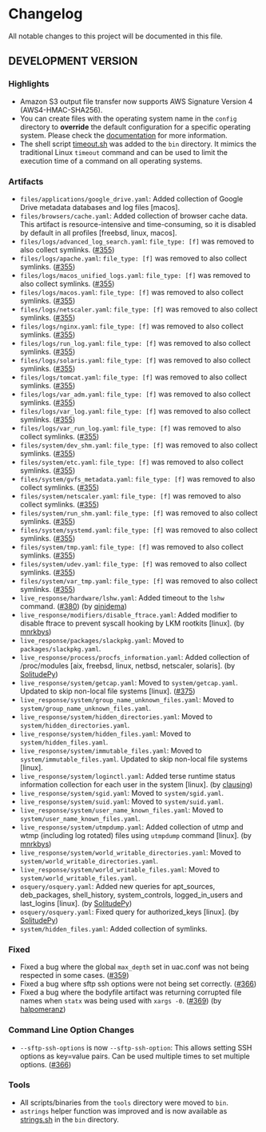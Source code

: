 # Changelog

All notable changes to this project will be documented in this file.

## DEVELOPMENT VERSION

### Highlights

- Amazon S3 output file transfer now supports AWS Signature Version 4 (AWS4-HMAC-SHA256).
- You can create files with the operating system name in the `config` directory to **override** the default configuration for a specific operating system. Please check the [documentation](https://tclahr.github.io/uac-docs/config_file/) for more information.
- The shell script [timeout.sh](https://github.com/tclahr/timeout.sh) was added to the `bin` directory. It mimics the traditional Linux `timeout` command and can be used to limit the execution time of a command on all operating systems.

### Artifacts

- `files/applications/google_drive.yaml`: Added collection of Google Drive metadata databases and log files [macos].
- `files/browsers/cache.yaml`: Added collection of browser cache data. This artifact is resource-intensive and time-consuming, so it is disabled by default in all profiles [freebsd, linux, macos].
- `files/logs/advanced_log_search.yaml`: `file_type: [f]` was removed to also collect symlinks. ([#355](https://github.com/tclahr/uac/issues/355))
- `files/logs/apache.yaml`: `file_type: [f]` was removed to also collect symlinks. ([#355](https://github.com/tclahr/uac/issues/355))
- `files/logs/macos_unified_logs.yaml`: `file_type: [f]` was removed to also collect symlinks. ([#355](https://github.com/tclahr/uac/issues/355))
- `files/logs/macos.yaml`: `file_type: [f]` was removed to also collect symlinks. ([#355](https://github.com/tclahr/uac/issues/355))
- `files/logs/netscaler.yaml`: `file_type: [f]` was removed to also collect symlinks. ([#355](https://github.com/tclahr/uac/issues/355))
- `files/logs/nginx.yaml`: `file_type: [f]` was removed to also collect symlinks. ([#355](https://github.com/tclahr/uac/issues/355))
- `files/logs/run_log.yaml`: `file_type: [f]` was removed to also collect symlinks. ([#355](https://github.com/tclahr/uac/issues/355))
- `files/logs/solaris.yaml`: `file_type: [f]` was removed to also collect symlinks. ([#355](https://github.com/tclahr/uac/issues/355))
- `files/logs/tomcat.yaml`: `file_type: [f]` was removed to also collect symlinks. ([#355](https://github.com/tclahr/uac/issues/355))
- `files/logs/var_adm.yaml`: `file_type: [f]` was removed to also collect symlinks. ([#355](https://github.com/tclahr/uac/issues/355))
- `files/logs/var_log.yaml`: `file_type: [f]` was removed to also collect symlinks. ([#355](https://github.com/tclahr/uac/issues/355))
- `files/logs/var_run_log.yaml`: `file_type: [f]` was removed to also collect symlinks. ([#355](https://github.com/tclahr/uac/issues/355))
- `files/system/dev_shm.yaml`: `file_type: [f]` was removed to also collect symlinks. ([#355](https://github.com/tclahr/uac/issues/355))
- `files/system/etc.yaml`: `file_type: [f]` was removed to also collect symlinks. ([#355](https://github.com/tclahr/uac/issues/355))
- `files/system/gvfs_metadata.yaml`: `file_type: [f]` was removed to also collect symlinks. ([#355](https://github.com/tclahr/uac/issues/355))
- `files/system/netscaler.yaml`: `file_type: [f]` was removed to also collect symlinks. ([#355](https://github.com/tclahr/uac/issues/355))
- `files/system/run_shm.yaml`: `file_type: [f]` was removed to also collect symlinks. ([#355](https://github.com/tclahr/uac/issues/355))
- `files/system/systemd.yaml`: `file_type: [f]` was removed to also collect symlinks. ([#355](https://github.com/tclahr/uac/issues/355))
- `files/system/tmp.yaml`: `file_type: [f]` was removed to also collect symlinks. ([#355](https://github.com/tclahr/uac/issues/355))
- `files/system/udev.yaml`: `file_type: [f]` was removed to also collect symlinks. ([#355](https://github.com/tclahr/uac/issues/355))
- `files/system/var_tmp.yaml`: `file_type: [f]` was removed to also collect symlinks. ([#355](https://github.com/tclahr/uac/issues/355))
- `live_response/hardware/lshw.yaml`: Added timeout to the `lshw` command. ([#380](https://github.com/tclahr/uac/issues/380)) (by [qinidema](https://github.com/qinidema))
- `live_response/modifiers/disable_ftrace.yaml`: Added modifier to disable ftrace to prevent syscall hooking by LKM rootkits [linux]. (by [mnrkbys](https://github.com/mnrkbys))
- `live_response/packages/slackpkg.yaml`: Moved to `packages/slackpkg.yaml`.
- `live_response/process/procfs_information.yaml`: Added collection of /proc/modules [aix, freebsd, linux, netbsd, netscaler, solaris]. (by [SolitudePy](https://github.com/SolitudePy))
- `live_response/system/getcap.yaml`: Moved to `system/getcap.yaml`. Updated to skip non-local file systems [linux]. ([#375](https://github.com/tclahr/uac/issues/375))
- `live_response/system/group_name_unknown_files.yaml`: Moved to `system/group_name_unknown_files.yaml`.
- `live_response/system/hidden_directories.yaml`: Moved to `system/hidden_directories.yaml`.
- `live_response/system/hidden_files.yaml`: Moved to `system/hidden_files.yaml`.
- `live_response/system/immutable_files.yaml`: Moved to `system/immutable_files.yaml`. Updated to skip non-local file systems [linux].
- `live_response/system/loginctl.yaml`: Added terse runtime status information collection for each user in the system [linux]. (by [clausing](https://github.com/clausing))
- `live_response/system/sgid.yaml`: Moved to `system/sgid.yaml`.
- `live_response/system/suid.yaml`: Moved to `system/suid.yaml`.
- `live_response/system/user_name_known_files.yaml`: Moved to `system/user_name_known_files.yaml`.
- `live_response/system/utmpdump.yaml`: Added collection of utmp and wtmp (including log rotated) files using `utmpdump` command [linux]. (by [mnrkbys](https://github.com/mnrkbys))
- `live_response/system/world_writable_directories.yaml`: Moved to `system/world_writable_directories.yaml`.
- `live_response/system/world_writable_files.yaml`: Moved to `system/world_writable_files.yaml`.
- `osquery/osquery.yaml`: Added new queries for apt_sources, deb_packages, shell_history, system_controls, logged_in_users and last_logins [linux]. (by [SolitudePy](https://github.com/SolitudePy))
- `osquery/osquery.yaml`: Fixed query for authorized_keys [linux]. (by [SolitudePy](https://github.com/SolitudePy))
- `system/hidden_files.yaml`: Added collection of symlinks.

### Fixed

- Fixed a bug where the global `max_depth` set in uac.conf was not being respected in some cases. ([#359](https://github.com/tclahr/uac/issues/359))
- Fixed a bug where sftp ssh options were not being set correctly. ([#366](https://github.com/tclahr/uac/issues/366))
- Fixed a bug where the bodyfile artifact was returning corrupted file names when `statx` was being used with `xargs -0`. ([#369](https://github.com/tclahr/uac/issues/369)) (by [halpomeranz](https://github.com/halpomeranz))

### Command Line Option Changes

- `--sftp-ssh-options` is now `--sftp-ssh-option`: This allows setting SSH options as key=value pairs. Can be used multiple times to set multiple options. ([#366](https://github.com/tclahr/uac/issues/366))

### Tools

- All scripts/binaries from the `tools` directory were moved to `bin`.
- `astrings` helper function was improved and is now available as [strings.sh](https://github.com/tclahr/strings.sh) in the `bin` directory.
